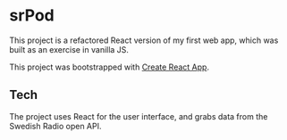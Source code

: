 # srPod

This project is a refactored React version of my first web app, which was built as an exercise in vanilla JS.

This project was bootstrapped with [Create React App](https://github.com/facebook/create-react-app).

## Tech

The project uses React for the user interface, and grabs data from the Swedish Radio open API.

